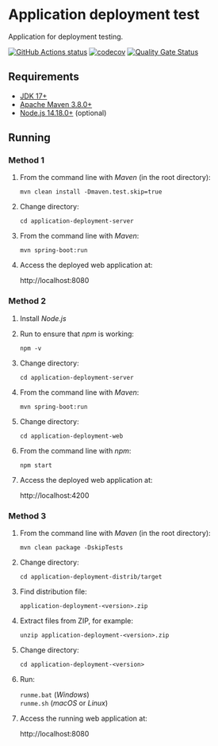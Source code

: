 # Application deployment test
Application for deployment testing.

<a href="https://github.com/dbelob/application-deployment/actions"><img alt="GitHub Actions status" src="https://github.com/dbelob/application-deployment/workflows/Build/badge.svg"></a>
[![codecov](https://codecov.io/gh/dbelob/application-deployment/branch/master/graph/badge.svg)](https://codecov.io/gh/dbelob/application-deployment)
[![Quality Gate Status](https://sonarcloud.io/api/project_badges/measure?project=dbelob_application-deployment&metric=alert_status)](https://sonarcloud.io/dashboard?id=dbelob_application-deployment)

## Requirements

* [JDK 17+](http://www.oracle.com/technetwork/java/javase/downloads/index.html)
* [Apache Maven 3.8.0+](https://maven.apache.org/download.cgi)
* [Node.js 14.18.0+](https://nodejs.org) (optional)

## Running

### Method 1

1. From the command line with *Maven* (in the root directory):

    `mvn clean install -Dmaven.test.skip=true`

1. Change directory:

    `cd application-deployment-server`

1. From the command line with *Maven*:

    `mvn spring-boot:run`

1. Access the deployed web application at:

    http://localhost:8080

### Method 2

1. Install *Node.js*

1. Run to ensure that *npm* is working:

    `npm -v`

1. Change directory:

    `cd application-deployment-server`

1. From the command line with *Maven*:

    `mvn spring-boot:run`

1. Change directory:

    `cd application-deployment-web`

1. From the command line with *npm*:

    `npm start`

1. Access the deployed web application at:

    http://localhost:4200

### Method 3

1. From the command line with *Maven* (in the root directory):

    `mvn clean package -DskipTests`

1. Change directory:

    `cd application-deployment-distrib/target`

1. Find distribution file:

    `application-deployment-<version>.zip`

1. Extract files from ZIP, for example:

    `unzip application-deployment-<version>.zip`

1. Change directory:

    `cd application-deployment-<version>`

1. Run:

    `runme.bat` (*Windows*)  
    `runme.sh` (*macOS* or *Linux*)

1. Access the running web application at:

    http://localhost:8080
